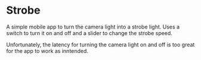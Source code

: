 # Strobe

A simple mobile app to turn the camera light into a strobe light. Uses a switch to turn it on and off and a slider to change the strobe speed.

Unfortunately, the latency for turning the camera light on and off is too great for the app to  work as inntended.
